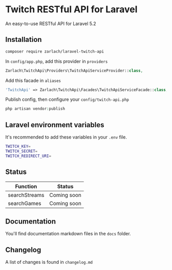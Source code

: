 # Twitch RESTful API for Laravel

An easy-to-use RESTful API for Laravel 5.2

## Installation

```bash
composer require zarlach/laravel-twitch-api
```

In ```config/app.php```, add this provider in ```providers```

```php
Zarlach\TwitchApi\Providers\TwitchApiServiceProvider::class,
```

Add this facade in ```aliases```

```php
'TwitchApi' => Zarlach\TwitchApi\Facades\TwitchApiServiceFacade::class,
```

Publish config, then configure your ```config/twitch-api.php```

```php
php artisan vendor:publish
```

## Laravel environment variables

It's recommended to add these variables in your ```.env``` file.
```bash
TWITCH_KEY=
TWITCH_SECRET=
TWITCH_REDIRECT_URI=
```

## Status

| Function | Status |
| -------- | ----------- |
| searchStreams | Coming soon |
| searchGames | Coming soon |

## Documentation

You'll find documentation markdown files in the ```docs``` folder.

## Changelog

A list of changes is found in ```changelog.md```
